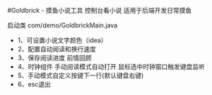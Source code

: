 #Goldbrick - 摸鱼小说工具
控制台看小说 适用于后端开发日常摸鱼

启动类 com/demo/GoldbrickMain.java

* 1、可设置小说文字颜色（idea）
* 2、配置自动阅读和换行速度
* 3、保存阅读进度 前情回顾
* 4、时钟组件 手动阅读模式自动打开 鼠标选中时钟窗口触发键盘监听
* 5、手动模式自定义按键下一行(默认键盘右键)
* 6、esc退出 
